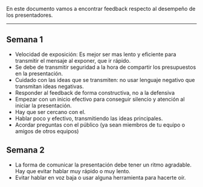 En este documento vamos a encontrar feedback respecto al desempeño de los presentadores.
****
## Semana 1
+  Velocidad de exposición: Es mejor ser mas lento y eficiente para transmitir el mensaje al exponer, que ir rápido.
+ Se debe de transmitir seguridad a la hora de compartir los presupuestos en la presentación.
+ Cuidado con las ideas que se transmiten: no usar lenguaje negativo que transmitan ideas negativas.
+ Responder al feedback de forma constructiva, no a la defensiva
+ Empezar con un inicio efectivo para conseguir silencio y atención al iniciar la presentación.
+ Hay que ser cercano con el.
+ Hablar poco y efectivo, transmitiendo las ideas principales.
+ Acordar preguntas con el público (ya sean miembros de tu equipo o amigos de otros equipos)

## Semana 2
+ La forma de comunicar la presentación debe tener un ritmo agradable. Hay que evitar hablar muy rápido o muy lento.
+ Evitar hablar en voz baja o usar alguna herramienta para hacerte oír.

